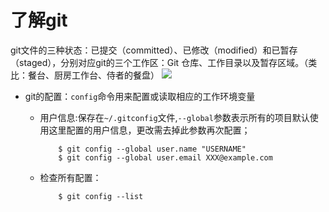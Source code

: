# 了解git
git文件的三种状态：已提交（committed）、已修改（modified）和已暂存（staged），分别对应git的三个工作区：Git 仓库、工作目录以及暂存区域。（类比：餐台、厨房工作台、侍者的餐盘）
![](https://git-scm.com/book/en/v2/book/01-introduction/images/areas.png)
- git的配置：`config`命令用来配置或读取相应的工作环境变量
  - 用户信息:保存在`~/.gitconfig`文件,`--global`参数表示所有的项目默认使用这里配置的用户信息，更改需去掉此参数再次配置；
   
			$ git config --global user.name "USERNAME"    
			$ git config --global user.email XXX@example.com 
  - 检查所有配置：
  
			$ git config --list

